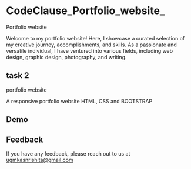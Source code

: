 # CodeClause_Portfolio_website_



Portfolio website

Welcome to my portfolio website! Here, I showcase a curated selection of my creative journey, accomplishments, and skills. As a passionate and versatile individual, I have ventured into various fields, including web design, graphic design, photography, and writing.
## task 2

portfolio website 

A responsive portfolio website HTML, CSS and BOOTSTRAP

## Demo




## Feedback

If you have any feedback, please reach out to us at ugmkasnrishita@gmail.com


